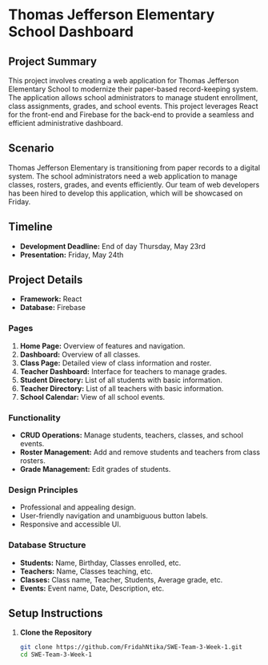 # Thomas Jefferson Elementary School Dashboard

## Project Summary
This project involves creating a web application for Thomas Jefferson Elementary School to modernize their paper-based record-keeping system. The application allows school administrators to manage student enrollment, class assignments, grades, and school events. This project leverages React for the front-end and Firebase for the back-end to provide a seamless and efficient administrative dashboard.

## Scenario
Thomas Jefferson Elementary is transitioning from paper records to a digital system. The school administrators need a web application to manage classes, rosters, grades, and events efficiently. Our team of web developers has been hired to develop this application, which will be showcased on Friday.

## Timeline
- **Development Deadline:** End of day Thursday, May 23rd
- **Presentation:** Friday, May 24th

## Project Details
- **Framework:** React
- **Database:** Firebase

### Pages
1. **Home Page:** Overview of features and navigation.
2. **Dashboard:** Overview of all classes.
3. **Class Page:** Detailed view of class information and roster.
4. **Teacher Dashboard:** Interface for teachers to manage grades.
5. **Student Directory:** List of all students with basic information.
6. **Teacher Directory:** List of all teachers with basic information.
7. **School Calendar:** View of all school events.

### Functionality
- **CRUD Operations:** Manage students, teachers, classes, and school events.
- **Roster Management:** Add and remove students and teachers from class rosters.
- **Grade Management:** Edit grades of students.

### Design Principles
- Professional and appealing design.
- User-friendly navigation and unambiguous button labels.
- Responsive and accessible UI.

### Database Structure
- **Students:** Name, Birthday, Classes enrolled, etc.
- **Teachers:** Name, Classes teaching, etc.
- **Classes:** Class name, Teacher, Students, Average grade, etc.
- **Events:** Event name, Date, Description, etc.

## Setup Instructions
1. **Clone the Repository**
   ```sh
   git clone https://github.com/FridahNtika/SWE-Team-3-Week-1.git
   cd SWE-Team-3-Week-1
